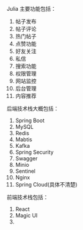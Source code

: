 Julia
主要功能包括：
1. 帖子发布
2. 帖子评论
3. 热门帖子
4. 点赞功能
5. 好友关注
6. 私信
7. 搜索功能
8. 权限管理
9. 网站监控
10. 后台管理
11. 内容推荐
    


后端技术栈大概包括：
1. Spring Boot
2. MySQL
3. Redis
4. Mabtis
5. Kafka
6. Spring Security
7. Swagger
8. Minio
9. Sentinel
10. Nginx
11. Spring Cloud(具体不清楚)

前端技术栈包括：
1. React
2. Magic UI
3. 